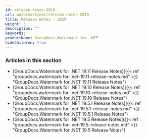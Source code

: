 ```yaml
---
id: release-notes-2019
url: watermark/net/release-notes-2019
title: Release Notes - 2019
weight: 3
description: ""
keywords: 
productName: GroupDocs.Watermark for .NET
hideChildren: True
---
```

### Articles in this section

* [GroupDocs.Watermark for .NET 19.11 Release Notes]({{< ref "groupdocs.watermark-for-.net-19.11-release-notes.md" >}} "GroupDocs.Watermark for .NET 19.11 Release Notes")
* [GroupDocs.Watermark for .NET 19.10 Release Notes]({{< ref "groupdocs.watermark-for-.net-19.10-release-notes.md" >}} "GroupDocs.Watermark for .NET 19.10 Release Notes")
* [GroupDocs.Watermark for .NET 19.5.1 Release Notes]({{< ref "groupdocs.watermark-for-.net-19.5.1-release-notes.md" >}} "GroupDocs.Watermark for .NET 19.5.1 Release Notes")
* [GroupDocs.Watermark for .NET 19.5 Release Notes]({{< ref "groupdocs.watermark-for-.net-19.5-release-notes.md" >}} "GroupDocs.Watermark for .NET 19.5 Release Notes")
